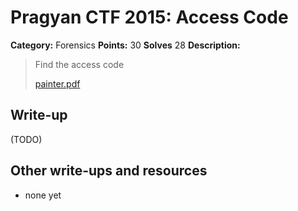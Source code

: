 # Pragyan CTF 2015: Access Code

**Category:** Forensics
**Points:** 30
**Solves** 28
**Description:**

> Find the access code
>
> [painter.pdf](painter.pdf)

## Write-up

(TODO)

## Other write-ups and resources

* none yet
